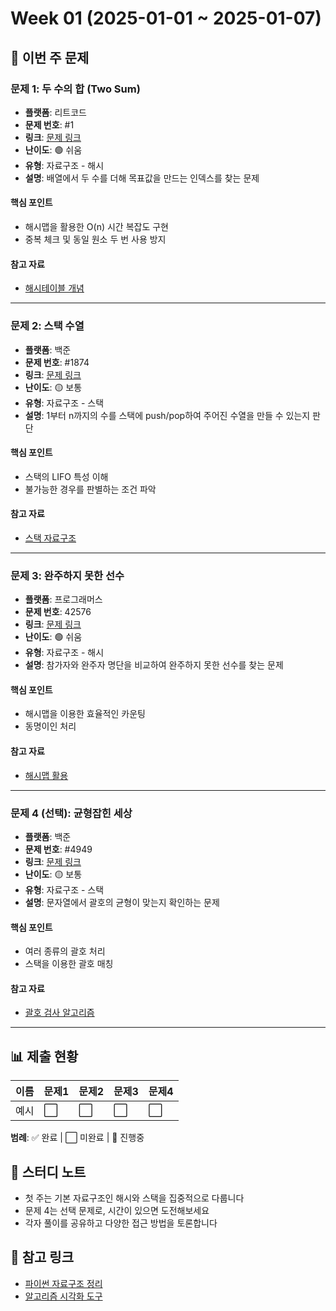 # Week 01 (2025-01-01 ~ 2025-01-07)

## 📌 이번 주 문제

### 문제 1: 두 수의 합 (Two Sum)
- **플랫폼**: 리트코드
- **문제 번호**: #1
- **링크**: [문제 링크](https://leetcode.com/problems/two-sum/)
- **난이도**: 🟢 쉬움
- **유형**: 자료구조 - 해시
- **설명**: 배열에서 두 수를 더해 목표값을 만드는 인덱스를 찾는 문제

#### 핵심 포인트
- 해시맵을 활용한 O(n) 시간 복잡도 구현
- 중복 체크 및 동일 원소 두 번 사용 방지

#### 참고 자료
- [해시테이블 개념](https://en.wikipedia.org/wiki/Hash_table)

---

### 문제 2: 스택 수열
- **플랫폼**: 백준
- **문제 번호**: #1874
- **링크**: [문제 링크](https://www.acmicpc.net/problem/1874)
- **난이도**: 🟡 보통
- **유형**: 자료구조 - 스택
- **설명**: 1부터 n까지의 수를 스택에 push/pop하여 주어진 수열을 만들 수 있는지 판단

#### 핵심 포인트
- 스택의 LIFO 특성 이해
- 불가능한 경우를 판별하는 조건 파악

#### 참고 자료
- [스택 자료구조](https://ko.wikipedia.org/wiki/스택)

---

### 문제 3: 완주하지 못한 선수
- **플랫폼**: 프로그래머스
- **문제 번호**: 42576
- **링크**: [문제 링크](https://school.programmers.co.kr/learn/courses/30/lessons/42576)
- **난이도**: 🟢 쉬움
- **유형**: 자료구조 - 해시
- **설명**: 참가자와 완주자 명단을 비교하여 완주하지 못한 선수를 찾는 문제

#### 핵심 포인트
- 해시맵을 이용한 효율적인 카운팅
- 동명이인 처리

#### 참고 자료
- [해시맵 활용](https://docs.python.org/3/tutorial/datastructures.html#dictionaries)

---

### 문제 4 (선택): 균형잡힌 세상
- **플랫폼**: 백준
- **문제 번호**: #4949
- **링크**: [문제 링크](https://www.acmicpc.net/problem/4949)
- **난이도**: 🟡 보통
- **유형**: 자료구조 - 스택
- **설명**: 문자열에서 괄호의 균형이 맞는지 확인하는 문제

#### 핵심 포인트
- 여러 종류의 괄호 처리
- 스택을 이용한 괄호 매칭

#### 참고 자료
- [괄호 검사 알고리즘](https://www.geeksforgeeks.org/check-for-balanced-parentheses-in-an-expression/)

---

## 📊 제출 현황

| 이름 | 문제1 | 문제2 | 문제3 | 문제4 |
|------|-------|-------|-------|-------|
| 예시   | ⬜ | ⬜ | ⬜ | ⬜ |

**범례**: ✅ 완료 | ⬜ 미완료 | 🔄 진행중

## 💬 스터디 노트
- 첫 주는 기본 자료구조인 해시와 스택을 집중적으로 다룹니다
- 문제 4는 선택 문제로, 시간이 있으면 도전해보세요
- 각자 풀이를 공유하고 다양한 접근 방법을 토론합니다

## 🔗 참고 링크
- [파이썬 자료구조 정리](https://docs.python.org/3/tutorial/datastructures.html)
- [알고리즘 시각화 도구](https://visualgo.net/)
